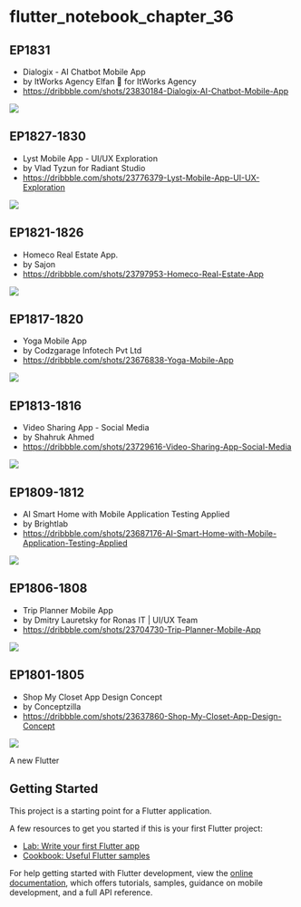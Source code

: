 # flutter_notebook_chapter_36


## EP1831

- Dialogix - AI Chatbot Mobile App
- by ItWorks Agency Elfan 🥑 for ItWorks Agency
- https://dribbble.com/shots/23830184-Dialogix-AI-Chatbot-Mobile-App

<img src="https://cdn.dribbble.com/userupload/13591499/file/original-846337c199e3073f36536d6cac0afed9.png?resize=1905x1429"/>

## EP1827-1830

- Lyst Mobile App - UI/UX Exploration
- by Vlad Tyzun for Radiant Studio
- https://dribbble.com/shots/23776379-Lyst-Mobile-App-UI-UX-Exploration

<img src="https://cdn.dribbble.com/userupload/13437875/file/original-a9ffca933a5c922bb6468bbb7de26723.jpg?resize=1905x1429"/>

## EP1821-1826

- Homeco Real Estate App.
- by Sajon
- https://dribbble.com/shots/23797953-Homeco-Real-Estate-App

<img src="https://cdn.dribbble.com/userupload/13499563/file/original-1825d99205055206b6bea6fb3b418fe4.png?resize=1905x1429"/>

## EP1817-1820

- Yoga Mobile App
- by Codzgarage Infotech Pvt Ltd
- https://dribbble.com/shots/23676838-Yoga-Mobile-App

<img src="https://cdn.dribbble.com/userupload/13153773/file/original-b3e4f361a4326ce5e6164d1ae3f7d70d.png?resize=1905x1429"/>

## EP1813-1816

- Video Sharing App - Social Media
- by Shahruk Ahmed
- https://dribbble.com/shots/23729616-Video-Sharing-App-Social-Media

<img src="https://cdn.dribbble.com/userupload/13306020/file/original-7d725567e8e552cbd6fec8d5e089cfb5.png?resize=1905x1429"/>

## EP1809-1812

- AI Smart Home with Mobile Application Testing Applied
- by Brightlab
- https://dribbble.com/shots/23687176-AI-Smart-Home-with-Mobile-Application-Testing-Applied

<img src="https://cdn.dribbble.com/userupload/13181528/file/original-b81872db3e4a94432f0cdd6ec8327ab9.png?resize=1200x900&vertical=center"/>

## EP1806-1808

- Trip Planner Mobile App
- by Dmitry Lauretsky for Ronas IT | UI/UX Team
- https://dribbble.com/shots/23704730-Trip-Planner-Mobile-App

<img src="https://cdn.dribbble.com/userupload/13232888/file/original-f1ae5a6c240dccbbda12e3048294197a.png?resize=1905x1429"/>

## EP1801-1805

- Shop My Closet App Design Concept
- by Conceptzilla
- https://dribbble.com/shots/23637860-Shop-My-Closet-App-Design-Concept

<img src="https://cdn.dribbble.com/userupload/13039267/file/original-5e4c232193df20bcd8b289356e21d516.png?resize=1905x1429"/>


A new Flutter 

## Getting Started

This project is a starting point for a Flutter application.

A few resources to get you started if this is your first Flutter project:

- [Lab: Write your first Flutter app](https://docs.flutter.dev/get-started/codelab)
- [Cookbook: Useful Flutter samples](https://docs.flutter.dev/cookbook)

For help getting started with Flutter development, view the
[online documentation](https://docs.flutter.dev/), which offers tutorials,
samples, guidance on mobile development, and a full API reference.
